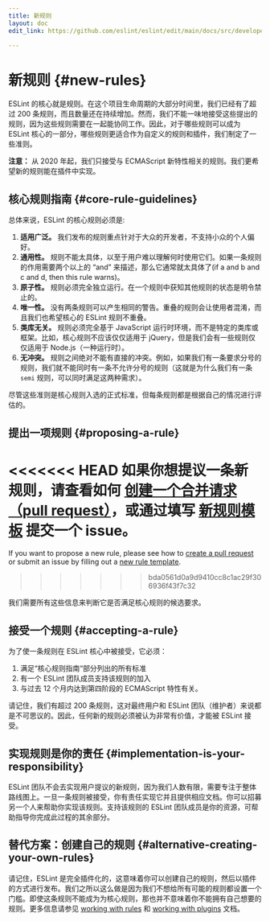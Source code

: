 ```yaml
---
title: 新规则
layout: doc
edit_link: https://github.com/eslint/eslint/edit/main/docs/src/developer-guide/contributing/new-rules.md

---
```

<!-- Note: No pull requests accepted for this file. See README.md in the root directory for details. -->

# 新规则 {#new-rules}

ESLint 的核心就是规则。在这个项目生命周期的大部分时间里，我们已经有了超过 200 条规则，而且数量还在持续增加。然而，我们不能一味地接受这些提出的规则，因为这些规则需要在一起能协同工作。因此，对于哪些规则可以成为 ESLint 核心的一部分，哪些规则更适合作为自定义的规则和插件，我们制定了一些准则。

**注意：** 从 2020 年起，我们只接受与 ECMAScript 新特性相关的规则。我们更希望新的规则能在插件中实现。

## 核心规则指南 {#core-rule-guidelines}

总体来说，ESLint 的核心规则必须是:

1. **适用广泛。** 我们发布的规则重点针对于大众的开发者，不支持小众的个人偏好。
1. **通用性。** 规则不能太具体，以至于用户难以理解何时使用它们。如果一条规则的作用需要两个以上的 “and” 来描述，那么它通常就太具体了(if a and b and c and d, then this rule warns)。
1. **原子性。** 规则必须完全独立运行。在一个规则中获知其他规则的状态是明令禁止的。
1. **唯一性。** 没有两条规则可以产生相同的警告。重叠的规则会让使用者混淆，而且我们也希望核心的 ESLint 规则不重叠。
1. **类库无关。** 规则必须完全基于 JavaScript 运行时环境，而不是特定的类库或框架。比如，核心规则不应该仅仅适用于 jQuery，但是我们会有一些规则仅仅适用于 Node.js（一种运行时）。
1. **无冲突。** 规则之间绝对不能有直接的冲突。例如，如果我们有一条要求分号的规则，我们就不能同时有一条不允许分号的规则（这就是为什么我们有一条 `semi` 规则，可以同时满足这两种需求）。

尽管这些准则是核心规则入选的正式标准，但每条规则都是根据自己的情况进行评估的。

## 提出一项规则 {#proposing-a-rule}

<<<<<<< HEAD
如果你想提议一条新规则，请查看如何 [创建一个合并请求（pull request）](/docs/developer-guide/contributing/pull-requests)，或通过填写 [新规则模板](https://github.com/eslint/eslint/issues/new?template=NEW_RULE.md) 提交一个 issue。
=======
If you want to propose a new rule, please see how to [create a pull request](/docs/developer-guide/contributing/pull-requests) or submit an issue by filling out a [new rule template](https://github.com/eslint/eslint/issues/new/choose).
>>>>>>> bda0561d0a9d9410cc8c1ac29f306936f43f7c32

我们需要所有这些信息来判断它是否满足核心规则的候选要求。

## 接受一个规则 {#accepting-a-rule}

为了使一条规则在 ESLint 核心中被接受，它必须：

1. 满足“核心规则指南“部分列出的所有标准
1. 有一个 ESLint 团队成员支持该规则的加入
1. 与过去 12 个月内达到第四阶段的 ECMAScript 特性有关。

请记住，我们有超过 200 条规则，这对最终用户和 ESLint 团队（维护者）来说都是不可思议的。因此，任何新的规则必须被认为非常有价值，才能被 ESLint 接受。

## 实现规则是你的责任 {#implementation-is-your-responsibility}

ESLint 团队不会去实现用户提议的新规则，因为我们人数有限，需要专注于整体路线图上。一旦一条规则被接受，你有责任实现它并且提供相应文档。你可以招募另一个人来帮助你实现该规则。支持该规则的 ESLint 团队成员是你的资源，可帮助指导你完成此过程的其余部分。

## 替代方案：创建自己的规则 {#alternative-creating-your-own-rules}

请记住，ESLint 是完全插件化的，这意味着你可以创建自己的规则，然后以插件的方式进行发布。我们之所以这么做是因为我们不想给所有可能的规则都设置一个门槛。即使这条规则不能成为为核心规则，那也并不意味着你不能拥有自己想要的规则。更多信息请参见 [working with rules](../working-with-rules) 和 [working with plugins](../working-with-plugins) 文档。